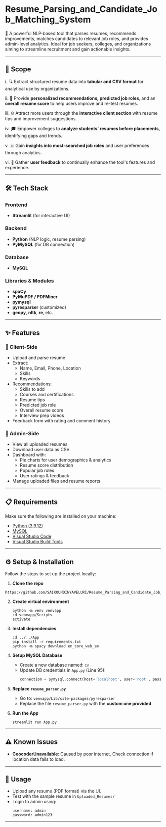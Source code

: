 # Resume_Parsing_and_Candidate_Job_Matching_System

🚀 A powerful NLP-based tool that parses resumes, recommends improvements, matches candidates to relevant job roles, and provides admin-level analytics. Ideal for job seekers, colleges, and organizations aiming to streamline recruitment and gain actionable insights.

---

## 🎯 Scope

i. 🔍 Extract structured resume data into **tabular and CSV format** for analytical use by organizations.

ii. 🤖 Provide **personalized recommendations**, **predicted job roles**, and an **overall resume score** to help users improve and re-test resumes.

iii. 🌐 Attract more users through the **interactive client section** with resume tips and improvement suggestions.

iv. 🎓 Empower colleges to **analyze students’ resumes before placements**, identifying gaps and trends.

v. 📊 Gain **insights into most-searched job roles** and user preferences through analytics.

vi. 💬 Gather **user feedback** to continually enhance the tool's features and experience.

---

## 🛠️ Tech Stack

### Frontend
- **Streamlit** (for interactive UI)

### Backend
- **Python** (NLP logic, resume parsing)
- **PyMySQL** (for DB connection)

### Database
- **MySQL**

### Libraries & Modules
- **spaCy**
- **PyMuPDF / PDFMiner**
- **pymysql**
- **pyresparser** (customized)
- **geopy**, **nltk**, **re**, etc.

---

## ✨ Features

### 👤 Client-Side
- Upload and parse resume
- Extract:
  - Name, Email, Phone, Location
  - Skills
  - Keywords
- Recommendations:
  - Skills to add
  - Courses and certifications
  - Resume tips
  - Predicted job role
  - Overall resume score
  - Interview prep videos
- Feedback form with rating and comment history

### 🔐 Admin-Side
- View all uploaded resumes
- Download user data as CSV
- Dashboard with:
  - Pie charts for user demographics & analytics
  - Resume score distribution
  - Popular job roles
  - User ratings & feedback
- Manage uploaded files and resume reports

---

## 📋 Requirements

Make sure the following are installed on your machine:

- [Python (3.9.12)](https://www.python.org/downloads/release/python-3912/)
- [MySQL](https://www.mysql.com/downloads/)
- [Visual Studio Code](https://code.visualstudio.com/Download)
- [Visual Studio Build Tools](https://aka.ms/vs/17/release/vs_BuildTools.exe)

---

## ⚙️ Setup & Installation

Follow the steps to set up the project locally:

1. **Clone the repo**  
  ```
  https://github.com/SAIKOUNDINYAVELURI/Resume_Parsing_and_Candidate_Job_Matching_System.git
  ```
  

2. **Create virtual environment**
   ```
   python -m venv venvapp
   cd venvapp/Scripts
   activate
   ```

3. **Install dependencies**
   ```
   cd ../../App
   pip install -r requirements.txt
   python -m spacy download en_core_web_sm
   ```

4. **Setup MySQL Database**
   - Create a new database named: `cv`
   - Update DB credentials in `App.py` (Line 95):
     ```python
     connection = pymysql.connect(host='localhost', user='root', password='yourpassword', db='cv')
     ```

5. **Replace `resume_parser.py`**
   - Go to: `venvapp/Lib/site-packages/pyresparser`
   - Replace the file `resume_parser.py` with the **custom one provided**

6. **Run the App**
   ```
   streamlit run App.py
   ```

---

## ⚠️ Known Issues

- **GeocoderUnavailable**: Caused by poor internet. Check connection if location data fails to load.

---

## 🧪 Usage

- Upload any resume (PDF format) via the UI.
- Test with the sample resume in `Uploaded_Resumes/`
- Login to admin using:
  ```
  username: admin
  password: admin123
  ```

---


